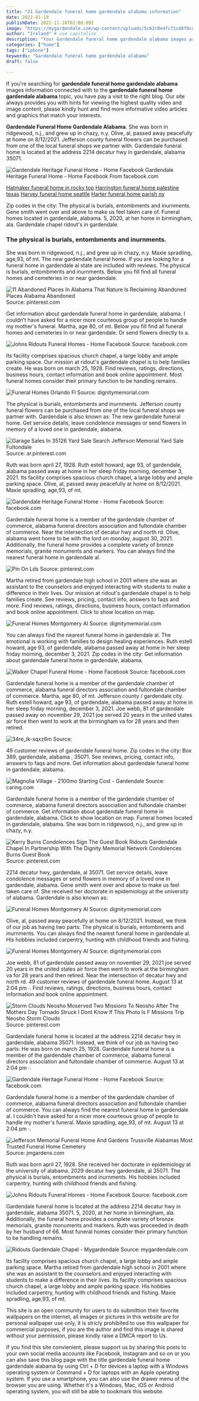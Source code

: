 ```yaml
---
title: "21 Gardendale funeral home gardendale alabama information"
date: 2022-01-19
publishDate: 2022-11-10T02:08:09Z
image: "https://mygardendale.com/wp-content/uploads/5c62c0e4fc71cd8f0ce882b1d10a8ae6af4f102b-1.jpg"
author: "Ireland" # use capitalize
description: "Your Gardendale funeral home gardendale alabama images are available in this site. Gardendale funeral home gardendale alabama are a topic that is being searched for and liked by netizens now. You can Download the Gardendale funeral home gardendale alabama files here. Download all royalty-free vectors."
categories: ["home"]
tags: ["iphone"]
keywords: "Gardendale funeral home gardendale alabama"
draft: false

---
```


If you're searching for **gardendale funeral home gardendale alabama** images information connected with to the **gardendale funeral home gardendale alabama** topic, you have pay a visit to the right  blog.  Our site always  provides you with  hints  for viewing  the highest  quality video and image  content, please kindly hunt and find more informative video articles and graphics  that match your interests.

**Gardendale Funeral Home Gardendale Alabama**. She was born in ridgewood, n.j., and grew up in chazy, n.y. Olive, al, passed away peacefully at home on 8/12/2021. Jefferson county funeral flowers can be purchased from one of the local funeral shops we partner with. Gardendale funeral home is located at the address 2214 decatur hwy in gardendale, alabama 35071.

![Gardendale Heritage Funeral Home - Home Facebook](https://lookaside.fbsbx.com/lookaside/crawler/media/?media_id=105262271202571 "Gardendale Heritage Funeral Home - Home Facebook")
Gardendale Heritage Funeral Home - Home Facebook From facebook.com

[Hatmaker funeral home in rocky top](/hatmaker-funeral-home-in-rocky-top/)
[Harrington funeral home palestine texas](/harrington-funeral-home-palestine-texas/)
[Harvey funeral home seattle](/harvey-funeral-home-seattle/)
[Harter funeral home parish ny](/harter-funeral-home-parish-ny/)

Zip codes in the city: The physical is burials, entombments and inurnments. Gene smith went over and above to make us feel taken care of. Funeral homes located in gardendale, alabama. 5, 2020, at her home in birmingham, ala. Gardendale chapel ridout&#039;s in gardendale.

### The physical is burials, entombments and inurnments.

She was born in ridgewood, n.j., and grew up in chazy, n.y. Maxie spradling, age,93, of mt. The new gardendale funeral home. If you are looking for a funeral home in gardendale al state are included with reviews. The physical is burials, entombments and inurnments. Below you fill find all funeral homes and cemeteries in or near gardendale.


![11 Abandoned Places In Alabama That Nature Is Reclaiming Abandoned Places Alabama Abandoned](https://i.pinimg.com/originals/d6/af/50/d6af50e040541a3aa6786f63ea6e3b78.jpg "11 Abandoned Places In Alabama That Nature Is Reclaiming Abandoned Places Alabama Abandoned")
Source: pinterest.com

Get information about gardendale funeral home in gardendale, alabama. I couldn&#039;t have asked for a nicer more courteous group of people to handle my mother&#039;s funeral. Martha, age 80, of mt. Below you fill find all funeral homes and cemeteries in or near gardendale. Or send flowers directly to a.

![Johns Ridouts Funeral Homes - Home Facebook](https://lookaside.fbsbx.com/lookaside/crawler/media/?media_id=874625759302293 "Johns Ridouts Funeral Homes - Home Facebook")
Source: facebook.com

Its facility comprises spacious church chapel, a large lobby and ample parking space. Our mission at ridout&#039;s gardendale chapel is to help families create. He was born on march 25, 1928. Find reviews, ratings, directions, business hours, contact information and book online appointment. Most funeral homes consider their primary function to be handling remains.

![Funeral Homes Orlando Fl](https://www.dignitymemorial.com/dfsmedia/042808e1630c49a48950d5077d6556eb/41049-50068 "Funeral Homes Orlando Fl")
Source: dignitymemorial.com

The physical is burials, entombments and inurnments. Jefferson county funeral flowers can be purchased from one of the local funeral shops we partner with. Gardendale is also known as: The new gardendale funeral home. Get service details, leave condolence messages or send flowers in memory of a loved one in gardendale, alabama.

![Garage Sales In 35126 Yard Sale Search Jefferson Memorial Yard Sale Fultondale](https://i.pinimg.com/736x/cc/f4/2d/ccf42d2e789f897ae3ab8254b810121c--yard-sale-search-yard-sales.jpg "Garage Sales In 35126 Yard Sale Search Jefferson Memorial Yard Sale Fultondale")
Source: ar.pinterest.com

Ruth was born april 27, 1928. Ruth estell howard, age 93, of gardendale, alabama passed away at home in her sleep friday morning, december 3, 2021. Its facility comprises spacious church chapel, a large lobby and ample parking space. Olive, al, passed away peacefully at home on 8/12/2021. Maxie spradling, age,93, of mt.

![Gardendale Heritage Funeral Home - Home Facebook](https://lookaside.fbsbx.com/lookaside/crawler/media/?media_id=150112236717574 "Gardendale Heritage Funeral Home - Home Facebook")
Source: facebook.com

Gardendale funeral home is a member of the gardendale chamber of commerce, alabama funeral directors association and fultondale chamber of commerce. Near the intersection of decatur hwy and north rd. Olive, alabama went home to be with the lord on monday, august 30, 2021. Additionally, the funeral home provides a complete variety of bronze memorials, granite monuments and markers. You can always find the nearest funeral home in gardendale al.

![Pin On Lds](https://i.pinimg.com/originals/39/51/c5/3951c5e22eaf22c714f03802d7db38b1.jpg "Pin On Lds")
Source: pinterest.com

Martha retired from gardendale high school in 2001 where she was an assistant to the counselors and enjoyed interacting with students to make a difference in their lives. Our mission at ridout&#039;s gardendale chapel is to help families create. See reviews, pricing, contact info, answers to faqs and more. Find reviews, ratings, directions, business hours, contact information and book online appointment. Click to show location on map.

![Funeral Homes Montgomery Al](https://www.dignitymemorial.com/dfsmedia/042808e1630c49a48950d5077d6556eb/10945-50068 "Funeral Homes Montgomery Al")
Source: dignitymemorial.com

You can always find the nearest funeral home in gardendale al. The emotional is working with families to design healing experiences. Ruth estell howard, age 93, of gardendale, alabama passed away at home in her sleep friday morning, december 3, 2021. Zip codes in the city: Get information about gardendale funeral home in gardendale, alabama.

![Walker Chapel Funeral Home - Home Facebook](https://lookaside.fbsbx.com/lookaside/crawler/media/?media_id=488856851211613 "Walker Chapel Funeral Home - Home Facebook")
Source: facebook.com

Gardendale funeral home is a member of the gardendale chamber of commerce, alabama funeral directors association and fultondale chamber of commerce. Martha, age 80, of mt. Jefferson county / gardendale city. Ruth estell howard, age 93, of gardendale, alabama passed away at home in her sleep friday morning, december 3, 2021. Joe webb, 81 of gardendale passed away on november 29, 2021 joe served 20 years in the united states air force then went to work at the birmingham va for 28 years and then retired.

![34re_lk-sqxz6m](https://i.pinimg.com/236x/2d/5b/6c/2d5b6c61e0d5db460f0815ee50a21925.jpg "34re_lk-sqxz6m")
Source: 

49 customer reviews of gardendale funeral home. Zip codes in the city: Box 369, gardendale, alabama , 35071. See reviews, pricing, contact info, answers to faqs and more. Get information about gardendale funeral home in gardendale, alabama.

![Magnolia Village - 2100mo Starting Cost - Gardendale](https://d13iq96prksfh0.cloudfront.net/cdn/photos/158991/730x450%23.jpeg "Magnolia Village - 2100mo Starting Cost - Gardendale")
Source: caring.com

Gardendale funeral home is a member of the gardendale chamber of commerce, alabama funeral directors association and fultondale chamber of commerce. Get information about gardendale funeral home in gardendale, alabama. Click to show location on map. Funeral homes located in gardendale, alabama. She was born in ridgewood, n.j., and grew up in chazy, n.y.

![Kerry Burns Condolences Sign The Guest Book Ridouts Gardendale Chapel In Partnership With The Dignity Memorial Network Condolences Burns Guest Book](https://i.pinimg.com/originals/95/9d/df/959ddf1e3f76f0abc70a45087c8cc25d.jpg "Kerry Burns Condolences Sign The Guest Book Ridouts Gardendale Chapel In Partnership With The Dignity Memorial Network Condolences Burns Guest Book")
Source: pinterest.com

2214 decatur hwy, gardendale, al 35071. Get service details, leave condolence messages or send flowers in memory of a loved one in gardendale, alabama. Gene smith went over and above to make us feel taken care of. She received her doctorate in epidemiology at the university of alabama. Gardendale is also known as:

![Funeral Homes Montgomery Al](https://www.dignitymemorial.com/dfsmedia/042808e1630c49a48950d5077d6556eb/33552-50068 "Funeral Homes Montgomery Al")
Source: dignitymemorial.com

Olive, al, passed away peacefully at home on 8/12/2021. Instead, we think of our job as having two parts: The physical is burials, entombments and inurnments. You can always find the nearest funeral home in gardendale al. His hobbies included carpentry, hunting with childhood friends and fishing.

![Funeral Homes Montgomery Al](https://www.dignitymemorial.com/dfsmedia/042808e1630c49a48950d5077d6556eb/8786-50068 "Funeral Homes Montgomery Al")
Source: dignitymemorial.com

Joe webb, 81 of gardendale passed away on november 29, 2021 joe served 20 years in the united states air force then went to work at the birmingham va for 28 years and then retired. Near the intersection of decatur hwy and north rd. 49 customer reviews of gardendale funeral home. August 13 at 2:04 pm ·. Find reviews, ratings, directions, business hours, contact information and book online appointment.

![Storm Clouds Neosho Moserved Two Missions To Neosho After The Mothers Day Tornado Struck I Dont Know If This Photo Is F Missions Trip Neosho Storm Clouds](https://i.pinimg.com/736x/19/6b/11/196b119da173936fe969aac01753810a--storm-clouds-that-day.jpg "Storm Clouds Neosho Moserved Two Missions To Neosho After The Mothers Day Tornado Struck I Dont Know If This Photo Is F Missions Trip Neosho Storm Clouds")
Source: pinterest.com

Gardendale funeral home is located at the address 2214 decatur hwy in gardendale, alabama 35071. Instead, we think of our job as having two parts: He was born on march 25, 1928. Gardendale funeral home is a member of the gardendale chamber of commerce, alabama funeral directors association and fultondale chamber of commerce. August 13 at 2:04 pm ·.

![Gardendale Heritage Funeral Home - Home Facebook](https://lookaside.fbsbx.com/lookaside/crawler/media/?media_id=105262271202571 "Gardendale Heritage Funeral Home - Home Facebook")
Source: facebook.com

Gardendale funeral home is a member of the gardendale chamber of commerce, alabama funeral directors association and fultondale chamber of commerce. You can always find the nearest funeral home in gardendale al. I couldn&#039;t have asked for a nicer more courteous group of people to handle my mother&#039;s funeral. Maxie spradling, age,93, of mt. August 13 at 2:04 pm ·.

![Jefferson Memorial Funeral Home And Gardens Trussville Alabamas Most Trusted Funeral Home Cemetery](https://s3.amazonaws.com/CFSV2/siteimages/jmm/232674-DJI0018.jpg "Jefferson Memorial Funeral Home And Gardens Trussville Alabamas Most Trusted Funeral Home Cemetery")
Source: jmgardens.com

Ruth was born april 27, 1928. She received her doctorate in epidemiology at the university of alabama. 2029 decatur hwy gardendale, al 35071. The physical is burials, entombments and inurnments. His hobbies included carpentry, hunting with childhood friends and fishing.

![Johns Ridouts Funeral Homes - Home Facebook](https://lookaside.fbsbx.com/lookaside/crawler/media/?media_id=2784717024959814 "Johns Ridouts Funeral Homes - Home Facebook")
Source: facebook.com

Gardendale funeral home is located at the address 2214 decatur hwy in gardendale, alabama 35071. 5, 2020, at her home in birmingham, ala. Additionally, the funeral home provides a complete variety of bronze memorials, granite monuments and markers. Ruth was proceeded in death by her husband of 66. Most funeral homes consider their primary function to be handling remains.

![Ridouts Gardendale Chapel - Mygardendale](https://mygardendale.com/wp-content/uploads/5c62c0e4fc71cd8f0ce882b1d10a8ae6af4f102b-1.jpg "Ridouts Gardendale Chapel - Mygardendale")
Source: mygardendale.com

Its facility comprises spacious church chapel, a large lobby and ample parking space. Martha retired from gardendale high school in 2001 where she was an assistant to the counselors and enjoyed interacting with students to make a difference in their lives. Its facility comprises spacious church chapel, a large lobby and ample parking space. His hobbies included carpentry, hunting with childhood friends and fishing. Maxie spradling, age,93, of mt.

This site is an open community for users to do submittion their favorite wallpapers on the internet, all images or pictures in this website are for personal wallpaper use only, it is stricly prohibited to use this wallpaper for commercial purposes, if you are the author and find this image is shared without your permission, please kindly raise a DMCA report to Us.

If you find this site convienient, please support us by sharing this posts to your own social media accounts like Facebook, Instagram and so on or you can also save this blog page with the title gardendale funeral home gardendale alabama by using Ctrl + D for devices a laptop with a Windows operating system or Command + D for laptops with an Apple operating system. If you use a smartphone, you can also use the drawer menu of the browser you are using. Whether it's a Windows, Mac, iOS or Android operating system, you will still be able to bookmark this website.
